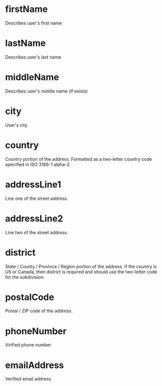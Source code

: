 # firstName

Describes user's first name

# lastName

Describes user's last name

# middleName

Describes user's middle name (if exists)

# city 

User's city 

# country

Country portion of the address. Formatted as a two-letter country code specified in ISO 3166-1 alpha-2.

# addressLine1 

Line one of the street address.

# addressLine2 

Line two of the street address.

# district

State / County / Province / Region portion of the address. If the country is US or Canada, then district is required and should use the two-letter code for the subdivision.

# postalCode

Postal / ZIP code of the address.

# phoneNumber

Virified phone number

# emailAddress

Verified email address